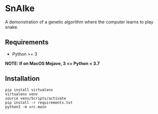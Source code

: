 # SnAIke

A demonstration of a genetic algorithm where the computer learns to play snake.

## Requirements

- Python >= 3

**NOTE: If on MacOS Mojave, 3 <= Python < 3.7**

## Installation

```
pip install virtualenv
virtualenv venv
source venv/Scripts/activate
pip install -r requirements.txt
python3 -m src.main
```